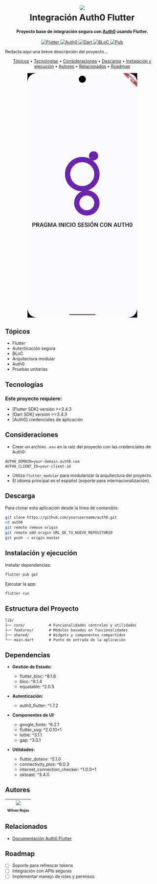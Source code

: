 <h1 align="center">
  <br>
  <a href="https://flutter.dev/"><img src="https://storage.googleapis.com/cms-storage-bucket/6e19fee6b47b36ca613f.png" width="200"></a>
  <br>
  Integración Auth0 Flutter
  <br>
</h1>

<h4 align="center">Proyecto base de integración segura con <a href="https://auth0.com" target="_blank">Auth0</a> usando Flutter.</h4>

<p align="center">
  <a href="https://flutter.dev">
    <img src="https://img.shields.io/badge/Flutter-3.4+-blue.svg" alt="Flutter">
  </a>
  <a href="https://auth0.com">
    <img src="https://img.shields.io/badge/Auth0-Integración-orange.svg" alt="Auth0">
  </a>
  <a href="https://dart.dev">
    <img src="https://img.shields.io/badge/Dart-3.4+-blue.svg" alt="Dart">
  </a>
  <a href="https://bloclibrary.dev">
    <img src="https://img.shields.io/badge/BLoC-Gestión_de_Estado-blueviolet.svg" alt="BLoC">
  </a>
  <a href="https://pub.dev">
    <img src="https://img.shields.io/badge/Pub-Paquetes-yellow.svg" alt="Pub">
  </a>
</p>

Redacta aquí una breve descripción del proyecto...

<p align="center">
  <a href="#topicos">Tópicos</a> •
  <a href="#tecnologias">Tecnologías</a> •
  <a href="#consideraciones">Consideraciones</a> •
  <a href="#descarga">Descarga</a> •
  <a href="#instalacion-y-ejecucion">Instalación y ejecución</a> •
  <a href="#autores">Autores</a> •
  <a href="#relacionados">Relacionados</a> •
  <a href="#roadmap">Roadmap</a>
</p>

<p align="center">
  <img src="demo/demo.gif" alt="Demo de la aplicación">
</p>

## Tópicos

* Flutter
* Autenticación segura
* BLoC
* Arquitectura modular
* Auth0
* Pruebas unitarias

## Tecnologías

### Este proyecto requiere:

* \[Flutter SDK] versión >=3.4.3
* \[Dart SDK] versión >=3.4.3
* \[Auth0] credenciales de aplicación

## Consideraciones

* Crear un archivo `.env` en la raíz del proyecto con las credenciales de Auth0:

```
AUTH0_DOMAIN=your-domain.auth0.com
AUTH0_CLIENT_ID=your-client-id
```

* Utiliza `flutter_modular` para modularizar la arquitectura del proyecto.
* El idioma principal es el español (soporte para internacionalización).

## Descarga

Para clonar esta aplicación desde la línea de comandos:

```bash
git clone https://github.com/yourusername/auth0.git
cd auth0
git remote remove origin
git remote add origin URL_DE_TU_NUEVO_REPOSITORIO
git push -u origin master
```

## Instalación y ejecución

Instalar dependencias:

```bash
flutter pub get
```

Ejecutar la app:

```bash
flutter run
```

## Estructura del Proyecto

```
lib/
├── core/           # Funcionalidades centrales y utilidades
├── features/       # Módulos basados en funcionalidades
├── shared/         # Widgets y componentes compartidos
└── main.dart       # Punto de entrada de la aplicación
```

## Dependencias

* **Gestión de Estado:**

  * flutter\_bloc: ^8.1.6
  * bloc: ^8.1.4
  * equatable: ^2.0.5

* **Autenticación:**

  * auth0\_flutter: ^1.7.2

* **Componentes de UI:**

  * google\_fonts: ^6.2.1
  * flutter\_svg: ^2.0.10+1
  * lottie: ^3.1.1
  * gap: ^3.0.1

* **Utilidades:**

  * flutter\_dotenv: ^5.1.0
  * connectivity\_plus: ^6.0.3
  * internet\_connection\_checker: ^1.0.0+1
  * oktoast: ^3.4.0

## Autores

| [<img src="https://github.com/wilver06w.png" width=115><br><sub>Wilver Rojas</sub>](https://github.com/wilver06w) |
|:-------------------------------------------------------------------------------------------------------------------:|

## Relacionados

* [Documentación Auth0 Flutter](https://auth0.com/docs/quickstart/native/flutter)

## Roadmap

* [ ] Soporte para refrescar tokens
* [ ] Integración con APIs seguras
* [ ] Implementar manejo de roles y permisos

